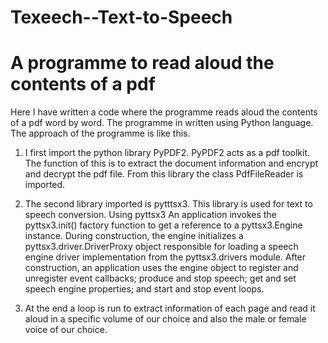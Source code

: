# Texeech--Text-to-Speech
# A programme to read aloud the contents of a pdf 
Here I have written a code where the programme reads aloud the contents of a pdf word by word. The programme in written using Python language. 
The approach of the programme is like this.
1) I first import the python library PyPDF2. PyPDF2 acts as a pdf toolkit. The function of this is to extract the document information and encrypt and decrypt the pdf file. From this library the class PdfFileReader is imported. 
2) The second library imported is pytttsx3. This library is used for text to speech conversion. Using pyttsx3
An application invokes the pyttsx3.init() factory function to get a reference to a pyttsx3.Engine instance. During construction, the engine initializes a pyttsx3.driver.DriverProxy object responsible for loading a speech engine driver implementation from the pyttsx3.drivers module. After construction, an application uses the engine object to register and unregister event callbacks; produce and stop speech; get and set speech engine properties; and start and stop event loops.

3) At the end a loop is run to extract information of each page and read it aloud in a specific volume of our choice and also the male or female voice of our choice.

